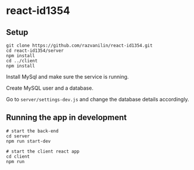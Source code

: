 # react-id1354

## Setup

```
git clone https://github.com/razvanilin/react-id1354.git
cd react-id1354/server
npm install
cd ../client
npm install
```

Install MySql and make sure the service is running.

Create MySQL user and a database.

Go to `server/settings-dev.js` and change the database details accordingly.

## Running the app in development

```
# start the back-end
cd server
npm run start-dev

# start the client react app
cd client
npm run
```
